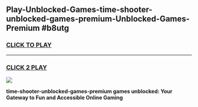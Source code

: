 
## Play-Unblocked-Games-time-shooter-unblocked-games-premium-Unblocked-Games-Premium #b8utg
<h3>
<a href="https://premium.freeplayer.one?title=time-shooter-unblocked-games-premium&ref=12M">CLICK TO PLAY</a></h3>
<hr>

<h3>
<a href="https://premium.freeplayer.one?title=time-shooter-unblocked-games-premium&ref=12M">CLICK 2 PLAY</a>
  
</h3>

<a href="https://premium.freeplayer.one?title=time-shooter-unblocked-games-premium&ref=12M"><img src="https://clearcache.store/games.png"></a>


**time-shooter-unblocked-games-premium games unblocked: Your Gateway to Fun and Accessible Online Gaming**
